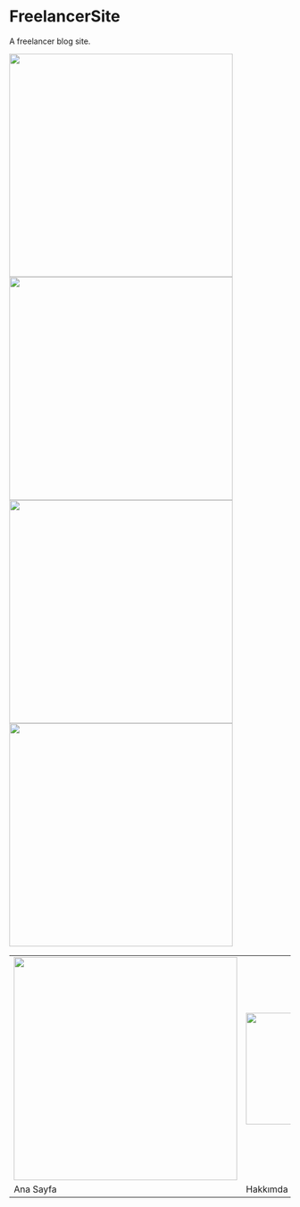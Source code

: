 # FreelancerSite
A freelancer blog  site.


<img src="https://i.hizliresim.com/3ix35qb.jpg" width="400" />
<img src="https://i.hizliresim.com/tnk8g4f.jpg" width="400" />
<img src="https://i.hizliresim.com/2jmpz6b.jpg" width="400" />
<img src="https://i.hizliresim.com/sbr4isz.jpg" width="400" />
<table>
  <tr>
    <td><img src="https://i.hizliresim.com/3ix35qb.jpg" width="400" /></td>
    <td><img src="https://i.hizliresim.com/tnk8g4f.jpg" width="200" /></td>
    <td><img src="https://i.hizliresim.com/2jmpz6b.jpg" width="200" /></td>
    <td><img src="https://i.hizliresim.com/sbr4isz.jpg" width="400" /></td>
  </tr>
  <tr>
    <td>Ana Sayfa</td>
    <td>Hakkımda Sayfası</td>
    <td>Projelerim Sayfası</td>
    <td>İletişim Sayfası</td>
  </tr>
</table>
